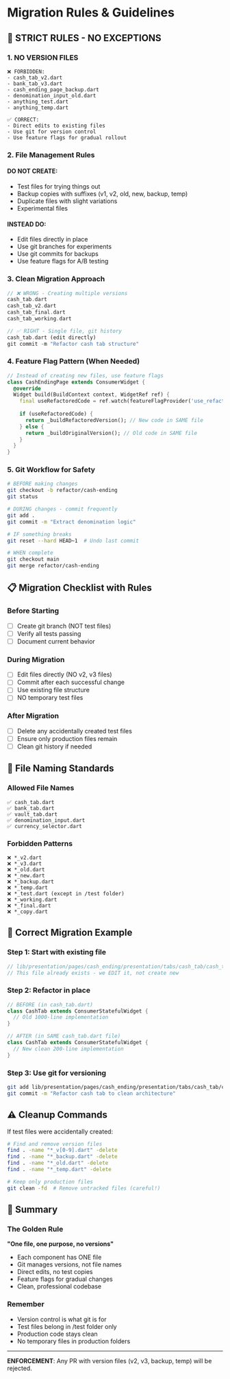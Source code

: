 # Migration Rules & Guidelines

## 🚫 STRICT RULES - NO EXCEPTIONS

### 1. NO VERSION FILES
```
❌ FORBIDDEN:
- cash_tab_v2.dart
- bank_tab_v3.dart
- cash_ending_page_backup.dart
- denomination_input_old.dart
- anything_test.dart
- anything_temp.dart

✅ CORRECT:
- Direct edits to existing files
- Use git for version control
- Use feature flags for gradual rollout
```

### 2. File Management Rules

#### DO NOT CREATE:
- Test files for trying things out
- Backup copies with suffixes (v1, v2, old, new, backup, temp)
- Duplicate files with slight variations
- Experimental files

#### INSTEAD DO:
- Edit files directly in place
- Use git branches for experiments
- Use git commits for backups
- Use feature flags for A/B testing

### 3. Clean Migration Approach

```dart
// ❌ WRONG - Creating multiple versions
cash_tab.dart
cash_tab_v2.dart
cash_tab_final.dart
cash_tab_working.dart

// ✅ RIGHT - Single file, git history
cash_tab.dart (edit directly)
git commit -m "Refactor cash tab structure"
```

### 4. Feature Flag Pattern (When Needed)

```dart
// Instead of creating new files, use feature flags
class CashEndingPage extends ConsumerWidget {
  @override
  Widget build(BuildContext context, WidgetRef ref) {
    final useRefactoredCode = ref.watch(featureFlagProvider('use_refactored_cash'));
    
    if (useRefactoredCode) {
      return _buildRefactoredVersion(); // New code in SAME file
    } else {
      return _buildOriginalVersion(); // Old code in SAME file
    }
  }
}
```

### 5. Git Workflow for Safety

```bash
# BEFORE making changes
git checkout -b refactor/cash-ending
git status

# DURING changes - commit frequently
git add .
git commit -m "Extract denomination logic"

# IF something breaks
git reset --hard HEAD~1  # Undo last commit

# WHEN complete
git checkout main
git merge refactor/cash-ending
```

## 📋 Migration Checklist with Rules

### Before Starting
- [ ] Create git branch (NOT test files)
- [ ] Verify all tests passing
- [ ] Document current behavior

### During Migration
- [ ] Edit files directly (NO v2, v3 files)
- [ ] Commit after each successful change
- [ ] Use existing file structure
- [ ] NO temporary test files

### After Migration
- [ ] Delete any accidentally created test files
- [ ] Ensure only production files remain
- [ ] Clean git history if needed

## 🎯 File Naming Standards

### Allowed File Names
```
✅ cash_tab.dart
✅ bank_tab.dart
✅ vault_tab.dart
✅ denomination_input.dart
✅ currency_selector.dart
```

### Forbidden Patterns
```
❌ *_v2.dart
❌ *_v3.dart
❌ *_old.dart
❌ *_new.dart
❌ *_backup.dart
❌ *_temp.dart
❌ *_test.dart (except in /test folder)
❌ *_working.dart
❌ *_final.dart
❌ *_copy.dart
```

## 🔧 Correct Migration Example

### Step 1: Start with existing file
```dart
// lib/presentation/pages/cash_ending/presentation/tabs/cash_tab/cash_tab.dart
// This file already exists - we EDIT it, not create new
```

### Step 2: Refactor in place
```dart
// BEFORE (in cash_tab.dart)
class CashTab extends ConsumerStatefulWidget {
  // Old 1000-line implementation
}

// AFTER (in SAME cash_tab.dart file)
class CashTab extends ConsumerStatefulWidget {
  // New clean 200-line implementation
}
```

### Step 3: Use git for versioning
```bash
git add lib/presentation/pages/cash_ending/presentation/tabs/cash_tab/cash_tab.dart
git commit -m "Refactor cash tab to clean architecture"
```

## ⚠️ Cleanup Commands

If test files were accidentally created:
```bash
# Find and remove version files
find . -name "*_v[0-9].dart" -delete
find . -name "*_backup.dart" -delete
find . -name "*_old.dart" -delete
find . -name "*_temp.dart" -delete

# Keep only production files
git clean -fd  # Remove untracked files (careful!)
```

## 📌 Summary

### The Golden Rule
**"One file, one purpose, no versions"**

- Each component has ONE file
- Git manages versions, not file names
- Direct edits, no test copies
- Feature flags for gradual changes
- Clean, professional codebase

### Remember
- Version control is what git is for
- Test files belong in /test folder only
- Production code stays clean
- No temporary files in production folders

---

**ENFORCEMENT**: Any PR with version files (v2, v3, backup, temp) will be rejected.